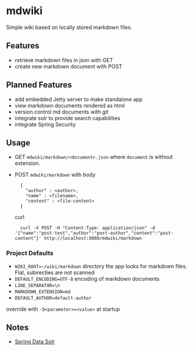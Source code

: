 # mdwiki
Simple wiki based on locally stored markdown files.

## Features

- retrieve markdown files in json with GET
- create new markdown document with POST

## Planned Features

- add embedded Jetty server to make standalone app
- view markdown documents rendered as html
- version control md documents with git
- integrate solr to provide search capabilities
- integrate Spring Security

## Usage

- GET `mdwiki/markdown/<document>.json` where `document` is without extension.
- POST `mdwiki/markdown` with body

        {
          "author" : <author>,
          "name" : <filename>,
          "content" : <file-content>
        }

    curl

        curl -X POST -H "Content-Type: application/json" -d '{"name":"post-test","author":"post-author","content":"post-content"}' http://localhost:8080/mdwiki/markdown

### Project Defaults

- `WIKI_ROOT=~/wiki/markdown`
  directory the app looks for markdown files. Flat, subirecties are not scanned
- `DEFAULT_ENCODING=UTF-8`
  encoding of markdown documents
- `LINE_SEPARATOR=\n`
- `MARKDOWN_EXTENSION=md`
- `DEFAULT_AUTHOR=default-author`

override with `-D<parameter>=<value>` at startup

## Notes

- [Spring Data Solr](http://docs.spring.io/spring-data/solr/docs/1.4.0.RC1/reference/html/)
